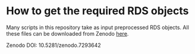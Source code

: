# How to get the required RDS objects

Many scripts in this repository take as input preprocessed RDS objects. All these files can be downloaded from Zenodo [here](https://zenodo.org/record/7293642#.Y3UDjy-B2NF). 

Zenodo DOI: 10.5281/zenodo.7293642